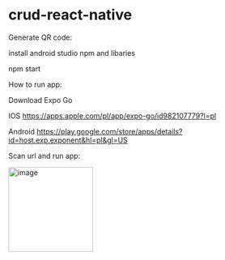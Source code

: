 # crud-react-native

Generate QR code:

install android studio npm and libaries

npm start


How to run app:

Download Expo Go

IOS https://apps.apple.com/pl/app/expo-go/id982107779?l=pl

Android https://play.google.com/store/apps/details?id=host.exp.exponent&hl=pl&gl=US

Scan url and run app:

<img width="167" alt="image" src="https://user-images.githubusercontent.com/104677364/190900681-4e072edd-e341-491e-9bc8-9a5f4b8b6f18.png">
